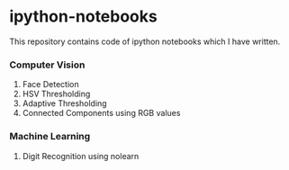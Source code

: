 # ipython-notebooks

This repository contains code of ipython notebooks which I have written.

### Computer Vision
1. Face Detection
2. HSV Thresholding
3. Adaptive Thresholding
4. Connected Components using RGB values

### Machine Learning

1. Digit Recognition using nolearn
